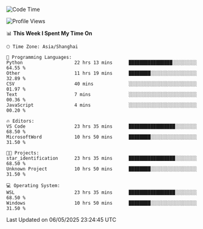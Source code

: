 <!--START_SECTION:waka-->
![Code Time](http://img.shields.io/badge/Code%20Time-2%2C765%20hrs-blue)

![Profile Views](http://img.shields.io/badge/Profile%20Views-0-blue)

📊 **This Week I Spent My Time On** 

```text
🕑︎ Time Zone: Asia/Shanghai

💬 Programming Languages: 
Python                   22 hrs 13 mins      ████████████████░░░░░░░░░   64.55 % 
Other                    11 hrs 19 mins      ████████░░░░░░░░░░░░░░░░░   32.89 % 
CSV                      40 mins             ░░░░░░░░░░░░░░░░░░░░░░░░░   01.97 % 
Text                     7 mins              ░░░░░░░░░░░░░░░░░░░░░░░░░   00.36 % 
JavaScript               4 mins              ░░░░░░░░░░░░░░░░░░░░░░░░░   00.20 % 

🔥 Editors: 
VS Code                  23 hrs 35 mins      █████████████████░░░░░░░░   68.50 % 
MicrosoftWord            10 hrs 50 mins      ████████░░░░░░░░░░░░░░░░░   31.50 % 

🐱‍💻 Projects: 
star_identification      23 hrs 35 mins      █████████████████░░░░░░░░   68.50 % 
Unknown Project          10 hrs 50 mins      ████████░░░░░░░░░░░░░░░░░   31.50 % 

💻 Operating System: 
WSL                      23 hrs 35 mins      █████████████████░░░░░░░░   68.50 % 
Windows                  10 hrs 50 mins      ████████░░░░░░░░░░░░░░░░░   31.50 % 
```


 Last Updated on 06/05/2025 23:24:45 UTC
<!--END_SECTION:waka-->